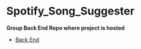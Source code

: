 # Spotify_Song_Suggester

**Group Back End Repo where project is hosted**

* [Back End](https://github.com/Build-Week-Spotify-Song-Suggester-01/back-end)

